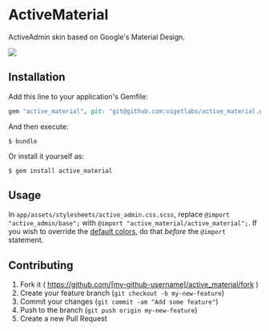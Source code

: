 # ActiveMaterial

ActiveAdmin skin based on Google's Material Design.

<img src="http://i.imgur.com/dGZYLxA.png">

## Installation

Add this line to your application's Gemfile:

```ruby
gem "active_material", git: "git@github.com:vigetlabs/active_material.git"
```

And then execute:

    $ bundle

Or install it yourself as:

    $ gem install active_material

## Usage

In `app/assets/stylesheets/active_admin.css.scss`, replace `@import "active_admin/base";` with `@import "active_material/active_material";`. If you wish to override the [default colors][1], do that *before* the `@import` statement.

[1]: https://github.com/vigetlabs/active_material/blob/master/app/assets/stylesheets/active_material/values/colors.scss

## Contributing

1. Fork it ( https://github.com/[my-github-username]/active_material/fork )
2. Create your feature branch (`git checkout -b my-new-feature`)
3. Commit your changes (`git commit -am "Add some feature"`)
4. Push to the branch (`git push origin my-new-feature`)
5. Create a new Pull Request
